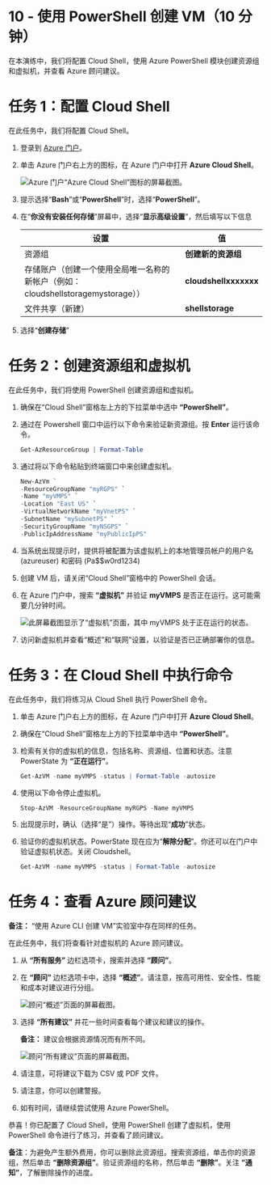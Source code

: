 ﻿---
wts:
    title: '10 - 使用 PowerShell 创建 VM（10 分钟）'
    module: '模块 03：描述核心解决方案和管理工具'
---
# 10 - 使用 PowerShell 创建 VM（10 分钟）

在本演练中，我们将配置 Cloud Shell，使用 Azure PowerShell 模块创建资源组和虚拟机，并查看 Azure 顾问建议。 

# 任务 1：配置 Cloud Shell 

在此任务中，我们将配置 Cloud Shell。 

1. 登录到 [Azure 门户](https://portal.azure.com)。

2. 单击 Azure 门户右上方的图标，在 Azure 门户中打开 **Azure Cloud Shell**。

    ![Azure 门户“Azure Cloud Shell”图标的屏幕截图。](../images/1002.png)

3. 提示选择“**Bash**”或“**PowerShell**”时，选择“**PowerShell**”。

4. 在“**你没有安装任何存储**”屏幕中，选择“**显示高级设置**”，然后填写以下信息

    | 设置 | 值 |
    |  -- | -- |
    | 资源组 | **创建新的资源组** |
    | 存储账户（创建一个使用全局唯一名称的新帐户（例如：cloudshellstoragemystorage）） | **cloudshellxxxxxxx** |
    | 文件共享（新建） | **shellstorage** |

5. 选择“**创建存储**”

# 任务 2：创建资源组和虚拟机

在此任务中，我们将使用 PowerShell 创建资源组和虚拟机。  

1. 确保在“Cloud Shell”窗格左上方的下拉菜单中选中 **“PowerShell”**。

2. 通过在 Powershell 窗口中运行以下命令来验证新资源组。按 **Enter** 运行该命令。

    ```PowerShell
    Get-AzResourceGroup | Format-Table
    ```

3. 通过将以下命令粘贴到终端窗口中来创建虚拟机。 

    ```PowerShell
    New-AzVm `
    -ResourceGroupName "myRGPS" `
    -Name "myVMPS" `
    -Location "East US" `
    -VirtualNetworkName "myVnetPS" `
    -SubnetName "mySubnetPS" `
    -SecurityGroupName "myNSGPS" `
    -PublicIpAddressName "myPublicIpPS"
    ```
    
4. 当系统出现提示时，提供将被配置为该虚拟机上的本地管理员帐户的用户名 (azureuser) 和密码 (Pa$$w0rd1234)

5. 创建 VM 后，请关闭“Cloud Shell”窗格中的 PowerShell 会话。

6. 在 Azure 门户中，搜索 **“虚拟机”** 并验证 **myVMPS** 是否正在运行。这可能需要几分钟时间。

    ![此屏幕截图显示了“虚拟机”页面，其中 myVMPS 处于正在运行的状态。](../images/1001.png)

7. 访问新虚拟机并查看“概述”和“联网”设置，以验证是否已正确部署你的信息。 

# 任务 3：在 Cloud Shell 中执行命令

在此任务中，我们将练习从 Cloud Shell 执行 PowerShell 命令。 

1. 单击 Azure 门户右上方的图标，在 Azure 门户中打开 **Azure Cloud Shell**。

2. 确保在“Cloud Shell”窗格左上方的下拉菜单中选中 **“PowerShell”**。

3. 检索有关你的虚拟机的信息，包括名称、资源组、位置和状态。注意 PowerState 为 **“正在运行”**。

    ```PowerShell
    Get-AzVM -name myVMPS -status | Format-Table -autosize
    ```

4. 使用以下命令停止虚拟机。 

    ```PowerShell
    Stop-AzVM -ResourceGroupName myRGPS -Name myVMPS
    ```
5. 出现提示时，确认（选择“是”）操作。等待出现“**成功**”状态。

6. 验证你的虚拟机状态。PowerState 现在应为“**解除分配**”。你还可以在门户中验证虚拟机状态。关闭 Cloudshell。

    ```PowerShell
    Get-AzVM -name myVMPS -status | Format-Table -autosize
    ```

# 任务 4：查看 Azure 顾问建议

**备注：** “使用 Azure CLI 创建 VM”实验室中存在同样的任务。 

在此任务中，我们将查看针对虚拟机的 Azure 顾问建议。 

1. 从 **“所有服务”** 边栏选项卡，搜索并选择 **“顾问”**。 

2. 在 **“顾问”** 边栏选项卡中，选择 **“概述”**。请注意，按高可用性、安全性、性能和成本对建议进行分组。 

    ![顾问“概述”页面的屏幕截图。](../images/1003.png)

3. 选择 **“所有建议”** 并花一些时间查看每个建议和建议的操作。 

    **备注：** 建议会根据资源情况而有所不同。 

    ![顾问“所有建议”页面的屏幕截图。 ](../images/1004.png)

4. 请注意，可将建议下载为 CSV 或 PDF 文件。 

5. 请注意，你可以创建警报。 

6. 如有时间，请继续尝试使用 Azure PowerShell。 

恭喜！你已配置了 Cloud Shell，使用 PowerShell 创建了虚拟机，使用 PowerShell 命令进行了练习，并查看了顾问建议。

**备注**：为避免产生额外费用，你可以删除此资源组。搜索资源组，单击你的资源组，然后单击 **“删除资源组”**。验证资源组的名称，然后单击 **“删除”**。关注 **“通知”**，了解删除操作的进度。
